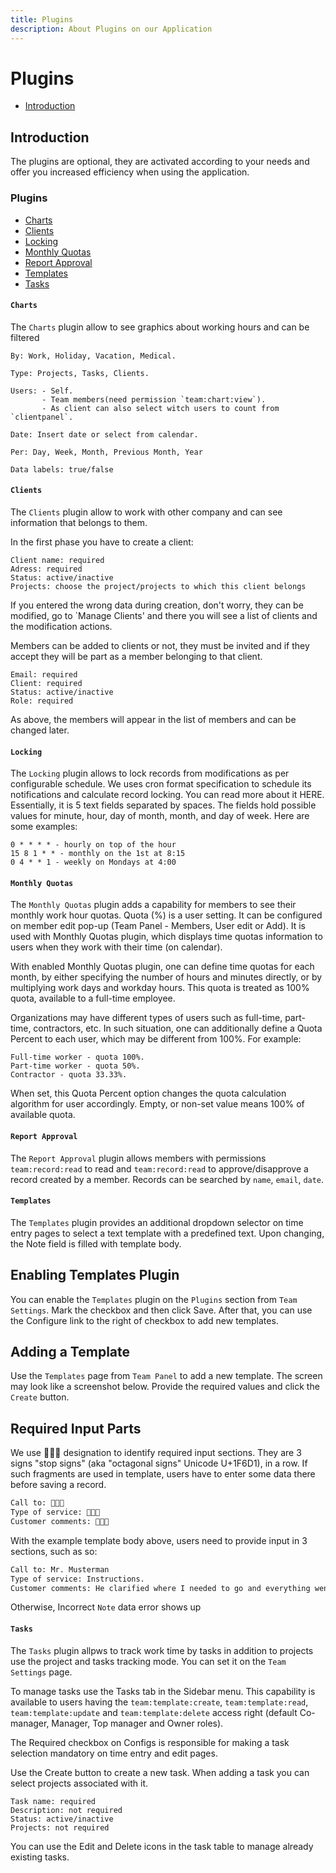 ```yaml
---
title: Plugins
description: About Plugins on our Application
---
```



# Plugins

- [Introduction](#introduction)

<a name="introduction"></a>
## Introduction

The plugins are optional, they are activated according to your needs and offer you increased efficiency when using the application.

<a name="plugins"></a>
### Plugins

<div class="plugins" markdown="1">

- [Charts](#plugin-charts)
- [Clients](#plugin-clients)
- [Locking](#plugin-locking)
- [Monthly Quotas](#plugin-monthly-quotas)
- [Report Approval](#plugin-report-approval)
- [Templates](#plugin-templates)
- [Tasks](#plugin-tasks)

</div>

<a name="plugin-charts"></a>
#### `Charts`

The `Charts` plugin allow to see graphics about working hours and can be filtered

    By: Work, Holiday, Vacation, Medical.
    
    Type: Projects, Tasks, Clients.
    
    Users: - Self.
           - Team members(need permission `team:chart:view`).
           - As client can also select witch users to count from `clientpanel`.

    Date: Insert date or select from calendar.

    Per: Day, Week, Month, Previous Month, Year

    Data labels: true/false

<a name="plugin-clients"></a>
#### `Clients`

The `Clients` plugin allow to work with other company and can see information that belongs to them.

In the first phase you have to create a client:

    Client name: required
    Adress: required
    Status: active/inactive
    Projects: choose the project/projects to which this client belongs

If you entered the wrong data during creation, don't worry, they can be modified, go to `Manage Clients' and there you will see a list of clients and the modification actions.

Members can be added to clients or not, they must be invited and if they accept they will be part as a member belonging to that client.

    Email: required
    Client: required
    Status: active/inactive
    Role: required

As above, the members will appear in the list of members and can be changed later.

<a name="plugin-locking"></a>
#### `Locking`

The `Locking` plugin allows to lock records from modifications as per configurable schedule.
We uses cron format specification to schedule its notifications and calculate record locking. You can read more about it HERE.
Essentially, it is 5 text fields separated by spaces. The fields hold possible values for minute, hour, day of month, month, and day of week. Here are some examples:

    0 * * * * - hourly on top of the hour
    15 8 1 * * - monthly on the 1st at 8:15
    0 4 * * 1 - weekly on Mondays at 4:00

<a name="plugin-monthly-quotas"></a>
#### `Monthly Quotas`

The `Monthly Quotas` plugin adds a capability for members to see their monthly work hour quotas.
Quota (%) is a user setting. It can be configured on member edit pop-up (Team Panel - Members, User edit or Add). It is used with Monthly Quotas plugin, which displays time quotas information to users when they work with their time (on calendar).

With enabled Monthly Quotas plugin, one can define time quotas for each month, by either specifying the number of hours and minutes directly, or by multiplying work days and workday hours. This quota is treated as 100% quota, available to a full-time employee.

Organizations may have different types of users such as full-time, part-time, contractors, etc. In such situation, one can additionally define a Quota Percent to each user, which may be different from 100%. For example:

    Full-time worker - quota 100%.
    Part-time worker - quota 50%.
    Contractor - quota 33.33%.

When set, this Quota Percent option changes the quota calculation algorithm for user accordingly. Empty, or non-set value means 100% of available quota.

<a name="plugin-report-approval"></a>
#### `Report Approval`

The `Report Approval` plugin allows members with permissions `team:record:read` to read and `team:record:read` to approve/disapprove a record created by a member.
Records can be searched by `name`, `email`, `date`.

<a name="plugin-templates"></a>
#### `Templates`

The `Templates` plugin provides an additional dropdown selector on time entry pages to select a text template with a predefined text. Upon changing, the Note field is filled with template body.

## Enabling Templates Plugin

You can enable the `Templates` plugin on the `Plugins` section from `Team Settings`. Mark the checkbox and then click Save. After that, you can use the Configure link to the right of checkbox to add new templates.

## Adding a Template

Use the `Templates` page from `Team Panel` to add a new template. The screen may look like a screenshot below. Provide the required values and click the `Create` button.

## Required Input Parts

We use 🛑🛑🛑 designation to identify required input sections. They are 3 signs "stop signs" (aka "octagonal signs" Unicode U+1F6D1), in a row. If such fragments are used in template, users have to enter some data there before saving a record.
```bash
Call to: 🛑🛑🛑
Type of service: 🛑🛑🛑
Customer comments: 🛑🛑🛑
```
With the example template body above, users need to provide input in 3 sections, such as so:
```bash
Call to: Mr. Musterman
Type of service: Instructions.
Customer comments: He clarified where I needed to go and everything went well.
```
Otherwise, Incorrect `Note` data error shows up

<a name="plugin-tasks"></a>
#### `Tasks`

The `Tasks` plugin allpws to track work time by tasks in addition to projects use the project and tasks tracking mode. You can set it on the `Team Settings` page.

To manage tasks use the Tasks tab in the Sidebar menu. This capability is available to users having the `team:template:create`, `team:template:read`, `team:template:update` and `team:template:delete` access right (default Co-manager, Manager, Top manager and Owner roles).

The Required checkbox on Configs is responsible for making a task selection mandatory on time entry and edit pages.

Use the Create button to create a new task. When adding a task you can select projects associated with it.

    Task name: required
    Description: not required
    Status: active/inactive
    Projects: not required

You can use the Edit and Delete icons in the task table to manage already existing tasks.